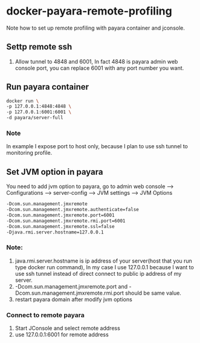 # docker-payara-remote-profiling
Note how to set up remote profiling with payara container and jconsole.

## Settp remote ssh
1. Allow tunnel to 4848 and 6001, In fact 4848 is payara admin web console port, you can replace 6001 with any port number you want.

## Run payara container
```sh
docker run \
-p 127.0.0.1:4848:4848 \
-p 127.0.0.1:6001:6001 \
-d payara/server-full
```
### Note
In example I expose port to host only, because I plan to use ssh tunnel to monitoring profile.

## Set JVM option in payara
You need to add jvm option to payara, go to admin web console --> Configurations --> server-config --> JVM settings --> JVM Options
```sh
-Dcom.sun.management.jmxremote
-Dcom.sun.management.jmxremote.authenticate=false
-Dcom.sun.management.jmxremote.port=6001
-Dcom.sun.management.jmxremote.rmi.port=6001
-Dcom.sun.management.jmxremote.ssl=false
-Djava.rmi.server.hostname=127.0.0.1
```
### Note: 
1. java.rmi.server.hostname is ip address of your server(host that you run type docker run command), In my case I use 127.0.0.1 because I want to use ssh tunnel instead of direct connect to public ip address of my server. 
2. -Dcom.sun.management.jmxremote.port and -Dcom.sun.management.jmxremote.rmi.port should be same value.
3. restart payara domain after modify jvm options

### Connect to remote payara
1. Start JConsole and select remote address
2. use 127.0.0.1:6001 for remote address


